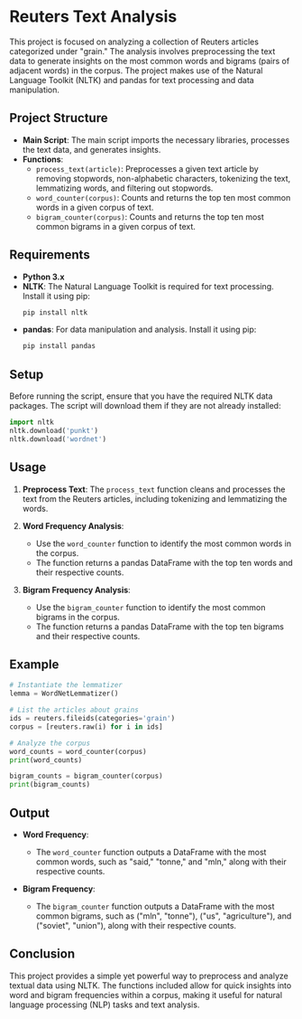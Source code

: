 
# Reuters Text Analysis

This project is focused on analyzing a collection of Reuters articles categorized under "grain." The analysis involves preprocessing the text data to generate insights on the most common words and bigrams (pairs of adjacent words) in the corpus. The project makes use of the Natural Language Toolkit (NLTK) and pandas for text processing and data manipulation.

## Project Structure

- **Main Script**: The main script imports the necessary libraries, processes the text data, and generates insights.
- **Functions**:
  - `process_text(article)`: Preprocesses a given text article by removing stopwords, non-alphabetic characters, tokenizing the text, lemmatizing words, and filtering out stopwords.
  - `word_counter(corpus)`: Counts and returns the top ten most common words in a given corpus of text.
  - `bigram_counter(corpus)`: Counts and returns the top ten most common bigrams in a given corpus of text.

## Requirements

- **Python 3.x**
- **NLTK**: The Natural Language Toolkit is required for text processing. Install it using pip:
  ```bash
  pip install nltk
  ```
- **pandas**: For data manipulation and analysis. Install it using pip:
  ```bash
  pip install pandas
  ```

## Setup

Before running the script, ensure that you have the required NLTK data packages. The script will download them if they are not already installed:

```python
import nltk
nltk.download('punkt')
nltk.download('wordnet')
```

## Usage

1. **Preprocess Text**: The `process_text` function cleans and processes the text from the Reuters articles, including tokenizing and lemmatizing the words.

2. **Word Frequency Analysis**:
   - Use the `word_counter` function to identify the most common words in the corpus.
   - The function returns a pandas DataFrame with the top ten words and their respective counts.

3. **Bigram Frequency Analysis**:
   - Use the `bigram_counter` function to identify the most common bigrams in the corpus.
   - The function returns a pandas DataFrame with the top ten bigrams and their respective counts.

## Example

```python
# Instantiate the lemmatizer
lemma = WordNetLemmatizer()

# List the articles about grains
ids = reuters.fileids(categories='grain')
corpus = [reuters.raw(i) for i in ids]

# Analyze the corpus
word_counts = word_counter(corpus)
print(word_counts)

bigram_counts = bigram_counter(corpus)
print(bigram_counts)
```

## Output

- **Word Frequency**:
  - The `word_counter` function outputs a DataFrame with the most common words, such as "said," "tonne," and "mln," along with their respective counts.
  
- **Bigram Frequency**:
  - The `bigram_counter` function outputs a DataFrame with the most common bigrams, such as ("mln", "tonne"), ("us", "agriculture"), and ("soviet", "union"), along with their respective counts.

## Conclusion

This project provides a simple yet powerful way to preprocess and analyze textual data using NLTK. The functions included allow for quick insights into word and bigram frequencies within a corpus, making it useful for natural language processing (NLP) tasks and text analysis.
```
